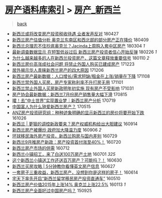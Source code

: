 [房产语料库索引](../../README.md)  > [房产_新西兰](房产_新西兰.md)
====
> [back](../README.md)

- [新西兰或将改变房产投资税收待遇 业者发声反对](http://jkwz.applinzi.com/ittc/7096673759216010247.html#%E6%96%B0%E8%A5%BF%E5%85%B0%E6%88%96%E5%B0%86%E6%94%B9%E5%8F%98%E6%88%BF%E4%BA%A7%E6%8A%95%E8%B5%84%E7%A8%8E%E6%94%B6%E5%BE%85%E9%81%87+%E4%B8%9A%E8%80%85%E5%8F%91%E5%A3%B0%E5%8F%8D%E5%AF%B9) 180427  
- [新西兰房产估值分析 奥克兰东南区和西北部的部分房产正在降价](http://jkwz.applinzi.com/ittc/7089915463612236811.html#%E6%96%B0%E8%A5%BF%E5%85%B0%E6%88%BF%E4%BA%A7%E4%BC%B0%E5%80%BC%E5%88%86%E6%9E%90+%E5%A5%A5%E5%85%8B%E5%85%B0%E4%B8%9C%E5%8D%97%E5%8C%BA%E5%92%8C%E8%A5%BF%E5%8C%97%E9%83%A8%E7%9A%84%E9%83%A8%E5%88%86%E6%88%BF%E4%BA%A7%E6%AD%A3%E5%9C%A8%E9%99%8D%E4%BB%B7) 180409  
- [新西兰总理忍不住抄底奥克兰？Jacinda上周购入套中区房产](http://jkwz.applinzi.com/ittc/7076651857110107146.html#%E6%96%B0%E8%A5%BF%E5%85%B0%E6%80%BB%E7%90%86%E5%BF%8D%E4%B8%8D%E4%BD%8F%E6%8A%84%E5%BA%95%E5%A5%A5%E5%85%8B%E5%85%B0%EF%BC%9FJacinda%E4%B8%8A%E5%91%A8%E8%B4%AD%E5%85%A5%E5%A5%97%E4%B8%AD%E5%8C%BA%E6%88%BF%E4%BA%A7) 180304 *1* 
- [最新调查数据显示 在短暂低谷过后 新西兰房产投资者信心开始反弹](http://jkwz.applinzi.com/ittc/7074382915926754310.html#%E6%9C%80%E6%96%B0%E8%B0%83%E6%9F%A5%E6%95%B0%E6%8D%AE%E6%98%BE%E7%A4%BA+%E5%9C%A8%E7%9F%AD%E6%9A%82%E4%BD%8E%E8%B0%B7%E8%BF%87%E5%90%8E+%E6%96%B0%E8%A5%BF%E5%85%B0%E6%88%BF%E4%BA%A7%E6%8A%95%E8%B5%84%E8%80%85%E4%BF%A1%E5%BF%83%E5%BC%80%E5%A7%8B%E5%8F%8D%E5%BC%B9) 180226 *1* 
- [为什么越来越多的人在新西兰投资房产，这篇文章释放重要信号](http://jkwz.applinzi.com/ittc/7056898486560097286.html#%E4%B8%BA%E4%BB%80%E4%B9%88%E8%B6%8A%E6%9D%A5%E8%B6%8A%E5%A4%9A%E7%9A%84%E4%BA%BA%E5%9C%A8%E6%96%B0%E8%A5%BF%E5%85%B0%E6%8A%95%E8%B5%84%E6%88%BF%E4%BA%A7%EF%BC%8C%E8%BF%99%E7%AF%87%E6%96%87%E7%AB%A0%E9%87%8A%E6%94%BE%E9%87%8D%E8%A6%81%E4%BF%A1%E5%8F%B7) 180110 *2* 
- [新西兰房价高涨成社会问题 将禁止外国人购买已建成房产](http://jkwz.applinzi.com/ittc/7050353736331822097.html#%E6%96%B0%E8%A5%BF%E5%85%B0%E6%88%BF%E4%BB%B7%E9%AB%98%E6%B6%A8%E6%88%90%E7%A4%BE%E4%BC%9A%E9%97%AE%E9%A2%98+%E5%B0%86%E7%A6%81%E6%AD%A2%E5%A4%96%E5%9B%BD%E4%BA%BA%E8%B4%AD%E4%B9%B0%E5%B7%B2%E5%BB%BA%E6%88%90%E6%88%BF%E4%BA%A7) 171223  
- [居外揭示华人青睐新西兰房产的四大原因](http://jkwz.applinzi.com/ittc/7043905038383055889.html#%E5%B1%85%E5%A4%96%E6%8F%AD%E7%A4%BA%E5%8D%8E%E4%BA%BA%E9%9D%92%E7%9D%90%E6%96%B0%E8%A5%BF%E5%85%B0%E6%88%BF%E4%BA%A7%E7%9A%84%E5%9B%9B%E5%A4%A7%E5%8E%9F%E5%9B%A0) 171206  
- [新西兰房产最新数据：人口增长/需求短缺/租金在上涨/销量在下降](http://jkwz.applinzi.com/ittc/7033506424863327248.html#%E6%96%B0%E8%A5%BF%E5%85%B0%E6%88%BF%E4%BA%A7%E6%9C%80%E6%96%B0%E6%95%B0%E6%8D%AE%EF%BC%9A%E4%BA%BA%E5%8F%A3%E5%A2%9E%E9%95%BF%2F%E9%9C%80%E6%B1%82%E7%9F%AD%E7%BC%BA%2F%E7%A7%9F%E9%87%91%E5%9C%A8%E4%B8%8A%E6%B6%A8%2F%E9%94%80%E9%87%8F%E5%9C%A8%E4%B8%8B%E9%99%8D) 171108  
- [新西兰禁外国人买房，房产专家称利率不升打房无用](http://jkwz.applinzi.com/ittc/7030987390796170257.html#%E6%96%B0%E8%A5%BF%E5%85%B0%E7%A6%81%E5%A4%96%E5%9B%BD%E4%BA%BA%E4%B9%B0%E6%88%BF%EF%BC%8C%E6%88%BF%E4%BA%A7%E4%B8%93%E5%AE%B6%E7%A7%B0%E5%88%A9%E7%8E%87%E4%B8%8D%E5%8D%87%E6%89%93%E6%88%BF%E6%97%A0%E7%94%A8) 171101  
- [新西兰禁止外国人买房新政明年初实施 现有房产不受影响](http://jkwz.applinzi.com/ittc/7030576070619825169.html#%E6%96%B0%E8%A5%BF%E5%85%B0%E7%A6%81%E6%AD%A2%E5%A4%96%E5%9B%BD%E4%BA%BA%E4%B9%B0%E6%88%BF%E6%96%B0%E6%94%BF%E6%98%8E%E5%B9%B4%E5%88%9D%E5%AE%9E%E6%96%BD+%E7%8E%B0%E6%9C%89%E6%88%BF%E4%BA%A7%E4%B8%8D%E5%8F%97%E5%BD%B1%E5%93%8D) 171031  
- [房产协会最新数据：新西兰7月份房产销售量大幅下滑](http://jkwz.applinzi.com/ittc/7001940751712519184.html#%E6%88%BF%E4%BA%A7%E5%8D%8F%E4%BC%9A%E6%9C%80%E6%96%B0%E6%95%B0%E6%8D%AE%EF%BC%9A%E6%96%B0%E8%A5%BF%E5%85%B07%E6%9C%88%E4%BB%BD%E6%88%BF%E4%BA%A7%E9%94%80%E5%94%AE%E9%87%8F%E5%A4%A7%E5%B9%85%E4%B8%8B%E6%BB%91) 170815  
- [嚯！去“中土世界”实现置业梦｜新西兰房产分析](http://jkwz.applinzi.com/ittc/6991947956323091472.html#%E5%9A%AF%EF%BC%81%E5%8E%BB%E2%80%9C%E4%B8%AD%E5%9C%9F%E4%B8%96%E7%95%8C%E2%80%9D%E5%AE%9E%E7%8E%B0%E7%BD%AE%E4%B8%9A%E6%A2%A6%EF%BD%9C%E6%96%B0%E8%A5%BF%E5%85%B0%E6%88%BF%E4%BA%A7%E5%88%86%E6%9E%90) 170719  
- [中国富人为什么钟爱新西兰房产？](http://jkwz.applinzi.com/ittc/6967810805109113860.html#%E4%B8%AD%E5%9B%BD%E5%AF%8C%E4%BA%BA%E4%B8%BA%E4%BB%80%E4%B9%88%E9%92%9F%E7%88%B1%E6%96%B0%E8%A5%BF%E5%85%B0%E6%88%BF%E4%BA%A7%EF%BC%9F) 170515  
- [ANZ房产投资研究组：种种迹象明确的显示新西兰的房价将要开始下跌](http://jkwz.applinzi.com/ittc/6893276276273447941.html#ANZ%E6%88%BF%E4%BA%A7%E6%8A%95%E8%B5%84%E7%A0%94%E7%A9%B6%E7%BB%84%EF%BC%9A%E7%A7%8D%E7%A7%8D%E8%BF%B9%E8%B1%A1%E6%98%8E%E7%A1%AE%E7%9A%84%E6%98%BE%E7%A4%BA%E6%96%B0%E8%A5%BF%E5%85%B0%E7%9A%84%E6%88%BF%E4%BB%B7%E5%B0%86%E8%A6%81%E5%BC%80%E5%A7%8B%E4%B8%8B%E8%B7%8C) 161026  
- [新西兰 | 更狠的调控新政要来？房产权威机构给出大胆建议](http://jkwz.applinzi.com/ittc/6877647346225120260.html#%E6%96%B0%E8%A5%BF%E5%85%B0+%7C+%E6%9B%B4%E7%8B%A0%E7%9A%84%E8%B0%83%E6%8E%A7%E6%96%B0%E6%94%BF%E8%A6%81%E6%9D%A5%EF%BC%9F%E6%88%BF%E4%BA%A7%E6%9D%83%E5%A8%81%E6%9C%BA%E6%9E%84%E7%BB%99%E5%87%BA%E5%A4%A7%E8%83%86%E5%BB%BA%E8%AE%AE) 160914  
- [新西兰房产被爆炒 政府加大降温力度](http://jkwz.applinzi.com/ittc/6874803204985979908.html#%E6%96%B0%E8%A5%BF%E5%85%B0%E6%88%BF%E4%BA%A7%E8%A2%AB%E7%88%86%E7%82%92+%E6%94%BF%E5%BA%9C%E5%8A%A0%E5%A4%A7%E9%99%8D%E6%B8%A9%E5%8A%9B%E5%BA%A6) 160906 *2* 
- [环球移民海外房产投资，新西兰购房与国内差别](http://jkwz.applinzi.com/ittc/6860269496002151429.html#%E7%8E%AF%E7%90%83%E7%A7%BB%E6%B0%91%E6%B5%B7%E5%A4%96%E6%88%BF%E4%BA%A7%E6%8A%95%E8%B5%84%EF%BC%8C%E6%96%B0%E8%A5%BF%E5%85%B0%E8%B4%AD%E6%88%BF%E4%B8%8E%E5%9B%BD%E5%86%85%E5%B7%AE%E5%88%AB) 160729  
- [新西兰9月推房产新政：房产投资首付涨至40%！](http://jkwz.applinzi.com/ittc/6856983173313070085.html#%E6%96%B0%E8%A5%BF%E5%85%B09%E6%9C%88%E6%8E%A8%E6%88%BF%E4%BA%A7%E6%96%B0%E6%94%BF%EF%BC%9A%E6%88%BF%E4%BA%A7%E6%8A%95%E8%B5%84%E9%A6%96%E4%BB%98%E6%B6%A8%E8%87%B340%25%EF%BC%81) 160720  
- [新西兰房产市场的供需](http://jkwz.applinzi.com/ittc/6853859699564479493.html#%E6%96%B0%E8%A5%BF%E5%85%B0%E6%88%BF%E4%BA%A7%E5%B8%82%E5%9C%BA%E7%9A%84%E4%BE%9B%E9%9C%80) 160712  
- [新西兰小镇招工，来了白送100万房产土地](http://jkwz.applinzi.com/ittc/6849820975050523652.html#%E6%96%B0%E8%A5%BF%E5%85%B0%E5%B0%8F%E9%95%87%E6%8B%9B%E5%B7%A5%EF%BC%8C%E6%9D%A5%E4%BA%86%E7%99%BD%E9%80%81100%E4%B8%87%E6%88%BF%E4%BA%A7%E5%9C%9F%E5%9C%B0) 160701 *325* 
- [这个新西兰小镇送工作还送百万房产？可能吗？！](http://jkwz.applinzi.com/ittc/6849511018975462405.html#%E8%BF%99%E4%B8%AA%E6%96%B0%E8%A5%BF%E5%85%B0%E5%B0%8F%E9%95%87%E9%80%81%E5%B7%A5%E4%BD%9C%E8%BF%98%E9%80%81%E7%99%BE%E4%B8%87%E6%88%BF%E4%BA%A7%EF%BC%9F%E5%8F%AF%E8%83%BD%E5%90%97%EF%BC%9F%EF%BC%81) 160630  
- [新西兰买房攻略 | 5分钟教你看懂英文房产信息](http://jkwz.applinzi.com/ittc/6848421128292533252.html#%E6%96%B0%E8%A5%BF%E5%85%B0%E4%B9%B0%E6%88%BF%E6%94%BB%E7%95%A5+%7C+5%E5%88%86%E9%92%9F%E6%95%99%E4%BD%A0%E7%9C%8B%E6%87%82%E8%8B%B1%E6%96%87%E6%88%BF%E4%BA%A7%E4%BF%A1%E6%81%AF) 160627  
- [一套房子三重收益，新西兰房产，没想到你是这样的房子！](http://jkwz.applinzi.com/ittc/6843524058888799236.html#%E4%B8%80%E5%A5%97%E6%88%BF%E5%AD%90%E4%B8%89%E9%87%8D%E6%94%B6%E7%9B%8A%EF%BC%8C%E6%96%B0%E8%A5%BF%E5%85%B0%E6%88%BF%E4%BA%A7%EF%BC%8C%E6%B2%A1%E6%83%B3%E5%88%B0%E4%BD%A0%E6%98%AF%E8%BF%99%E6%A0%B7%E7%9A%84%E6%88%BF%E5%AD%90%EF%BC%81) 160614  
- [宅天下率先开启“新西兰留学移民房产投资直通车”](http://jkwz.applinzi.com/ittc/6830608577605403653.html#%E5%AE%85%E5%A4%A9%E4%B8%8B%E7%8E%87%E5%85%88%E5%BC%80%E5%90%AF%E2%80%9C%E6%96%B0%E8%A5%BF%E5%85%B0%E7%95%99%E5%AD%A6%E7%A7%BB%E6%B0%91%E6%88%BF%E4%BA%A7%E6%8A%95%E8%B5%84%E7%9B%B4%E9%80%9A%E8%BD%A6%E2%80%9D) 160510  
- [新西兰房产价值2015年上涨14% 奥克兰上涨22.5%](http://jkwz.applinzi.com/ittc/6786800621088932869.html#%E6%96%B0%E8%A5%BF%E5%85%B0%E6%88%BF%E4%BA%A7%E4%BB%B7%E5%80%BC2015%E5%B9%B4%E4%B8%8A%E6%B6%A814%25+%E5%A5%A5%E5%85%8B%E5%85%B0%E4%B8%8A%E6%B6%A822.5%25) 160113 *1* 
- [新西兰房产全面好过中国房产吗？](http://jkwz.applinzi.com/ittc/6745856110076134404.html#%E6%96%B0%E8%A5%BF%E5%85%B0%E6%88%BF%E4%BA%A7%E5%85%A8%E9%9D%A2%E5%A5%BD%E8%BF%87%E4%B8%AD%E5%9B%BD%E6%88%BF%E4%BA%A7%E5%90%97%EF%BC%9F) 150925  
